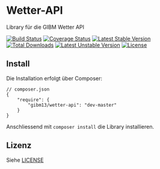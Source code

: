 # Wetter-API
Library für die GIBM Wetter API

[![Build Status](https://travis-ci.org/GIBM-13/Wetter-API.svg?branch=master)](https://travis-ci.org/GIBM-13/Wetter-API) [![Coverage Status](https://coveralls.io/repos/GIBM-13/Wetter-API/badge.svg)](https://coveralls.io/r/GIBM-13/Wetter-API) [![Latest Stable Version](https://poser.pugx.org/gibm13/wetter-api/v/stable)](https://packagist.org/packages/gibm13/wetter-api) [![Total Downloads](https://poser.pugx.org/gibm13/wetter-api/downloads)](https://packagist.org/packages/gibm13/wetter-api) [![Latest Unstable Version](https://poser.pugx.org/gibm13/wetter-api/v/unstable)](https://packagist.org/packages/gibm13/wetter-api) [![License](https://poser.pugx.org/gibm13/wetter-api/license)](https://packagist.org/packages/gibm13/wetter-api)

## Install
Die Installation erfolgt über Composer:
```
// composer.json
{
    "require": {
        "gibm13/wetter-api": "dev-master"
    }
}
```
Anschliessend mit `composer install` die Library installieren.

## Lizenz
Siehe [LICENSE](LICENSE)